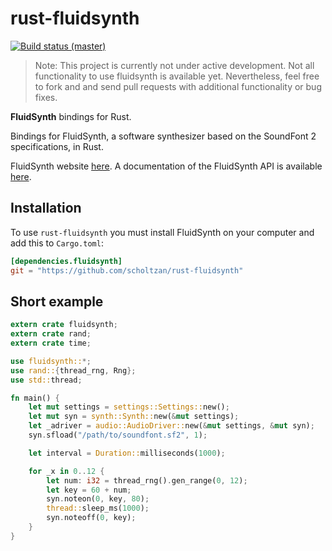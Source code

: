 # rust-fluidsynth

[![Build status (master)](https://api.travis-ci.org/scholtzan/rust-fluidsynth.svg?branch=master)](https://travis-ci.org/scholtzan/rust-fluidsynth)

> Note: This project is currently not under active development. Not all functionality to use fluidsynth is available yet. Nevertheless, feel free to fork and and send pull requests with additional functionality or bug fixes.

__FluidSynth__ bindings for Rust.

Bindings for FluidSynth, a software synthesizer based on the SoundFont 2 specifications, in Rust.

FluidSynth website [here](http://fluidsynth.elementsofsound.org/).
A documentation of the FluidSynth API is available [here](http://fluidsynth.sourceforge.net/api/index.html).

## Installation

To use `rust-fluidsynth` you must install FluidSynth on your computer and add this to `Cargo.toml`:

```toml
[dependencies.fluidsynth]
git = "https://github.com/scholtzan/rust-fluidsynth"
```

## Short example

```Rust
extern crate fluidsynth;
extern crate rand;
extern crate time;

use fluidsynth::*;
use rand::{thread_rng, Rng};
use std::thread;

fn main() {
    let mut settings = settings::Settings::new();
    let mut syn = synth::Synth::new(&mut settings);
    let _adriver = audio::AudioDriver::new(&mut settings, &mut syn);
    syn.sfload("/path/to/soundfont.sf2", 1);

    let interval = Duration::milliseconds(1000);

    for _x in 0..12 {
        let num: i32 = thread_rng().gen_range(0, 12);
        let key = 60 + num;
        syn.noteon(0, key, 80);
        thread::sleep_ms(1000);
        syn.noteoff(0, key);
    }
}
```
